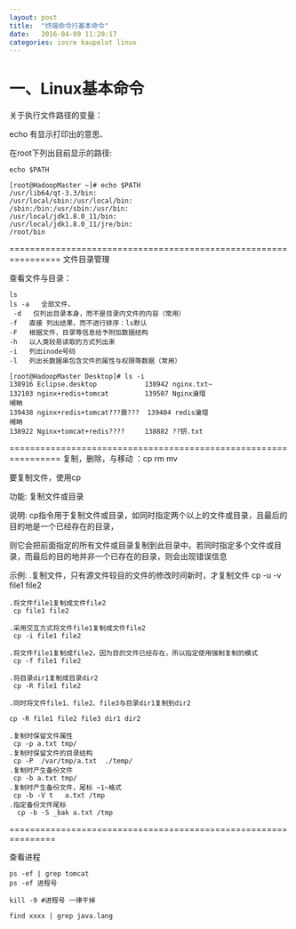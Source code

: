 ```yaml
---
layout: post
title:  "终端命令行基本命令"
date:   2016-04-09 11:20:17
categories: iosre kaupelot linux
---
```


# 一、Linux基本命令

关于执行文件路径的变量：

echo 有显示打印出的意思、

在root下列出目前显示的路径:

    echo $PATH 
    
    [root@HadoopMaster ~]# echo $PATH
    /usr/lib64/qt-3.3/bin:
    /usr/local/sbin:/usr/local/bin:
    /sbin:/bin:/usr/sbin:/usr/bin:
    /usr/local/jdk1.8.0_11/bin:
    /usr/local/jdk1.8.0_11/jre/bin:
    /root/bin
    

================================================================
文件目录管理

查看文件与目录：

    ls 
    ls -a   全部文件，
     -d   仅列出目录本身，而不是目录内文件的内容（常用）  
    -f   直接 列出结果，而不进行排序：ls默认
    -F   根据文件，目录等信息给予附加数据结构
    -h   以人类较易读取的方式列出来
    -i   列出inode号码
    -l   列出长数据串包含文件的属性与权限等数据（常用）
    
    [root@HadoopMaster Desktop]# ls -i
    138916 Eclipse.desktop            138942 nginx.txt~
    132103 nginx+redis+tomcat         139507 Nginx瀹瑁
    缃畘
    139438 nginx+redis+tomcat???鼐???  139404 redis瀹瑁
    缃畘
    138922 Nginx+tomcat+redis????     138882 ??钥.txt
    

================================================================
复制，删除，与移动 ：cp rm mv 

要复制文件，使用cp 

功能: 复制文件或目录

说明: cp指令用于复制文件或目录，如同时指定两个以上的文件或目录，且最后的目的地是一个已经存在的目录，

则它会把前面指定的所有文件或目录复制到此目录中。若同时指定多个文件或目录，而最后的目的地并非一个已存在的目录，则会出现错误信息

示例:
    .复制文件，只有源文件较目的文件的修改时间新时，才复制文件
     cp -u -v file1 file2

    .将文件file1复制成文件file2
     cp file1 file2
    
    .采用交互方式将文件file1复制成文件file2
     cp -i file1 file2
    
    .将文件file1复制成file2，因为目的文件已经存在，所以指定使用强制复制的模式
     cp -f file1 file2
    
    .将目录dir1复制成目录dir2
     cp -R file1 file2
    
    .同时将文件file1、file2、file3与目录dir1复制到dir2
    
    cp -R file1 file2 file3 dir1 dir2
    
    .复制时保留文件属性
     cp -p a.txt tmp/
    .复制时保留文件的目录结构
     cp -P  /var/tmp/a.txt  ./temp/
    .复制时产生备份文件
     cp -b a.txt tmp/
    .复制时产生备份文件，尾标 ~1~格式
     cp -b -V t   a.txt /tmp    
    .指定备份文件尾标    
      cp -b -S _bak a.txt /tmp
    

===============================================================

查看进程

    ps -ef | grep tomcat
    ps -ef 进程号
    
    kill -9 #进程号 一律干掉
    
    find xxxx | grep java.lang